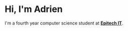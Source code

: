 <h1 >Hi, I'm Adrien</h1>
<p>I'm a fourth year computer science student at <b><a href="https://www.epitech.eu/en/">Epitech IT</a></b>.</p>


